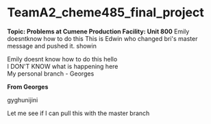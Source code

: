 # TeamA2_cheme485_final_project
**Topic: Problems at Cumene Production Facility: Unit 800**
Emily doesntknow how to do this
This is Edwin who changed bri's master message and pushed it. showin

Emily doesnt know how to do this
hello<br>
I DON'T KNOW what is happening here <br>
My personal branch - Georges


**From Georges**


gyghunijini


Let me see if I can pull this with the master branch

